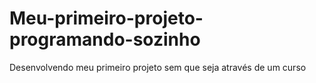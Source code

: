 # Meu-primeiro-projeto-programando-sozinho
 Desenvolvendo meu primeiro projeto sem que seja através de um curso
